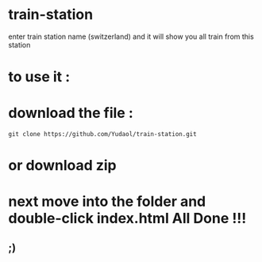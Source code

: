# train-station
enter train station name (switzerland) and it will show you all train from this station

# to use it :

# download the file :

```
git clone https://github.com/Yudaol/train-station.git
```


# or download zip

# next move into the folder and double-click index.html All Done !!!

## ;)

